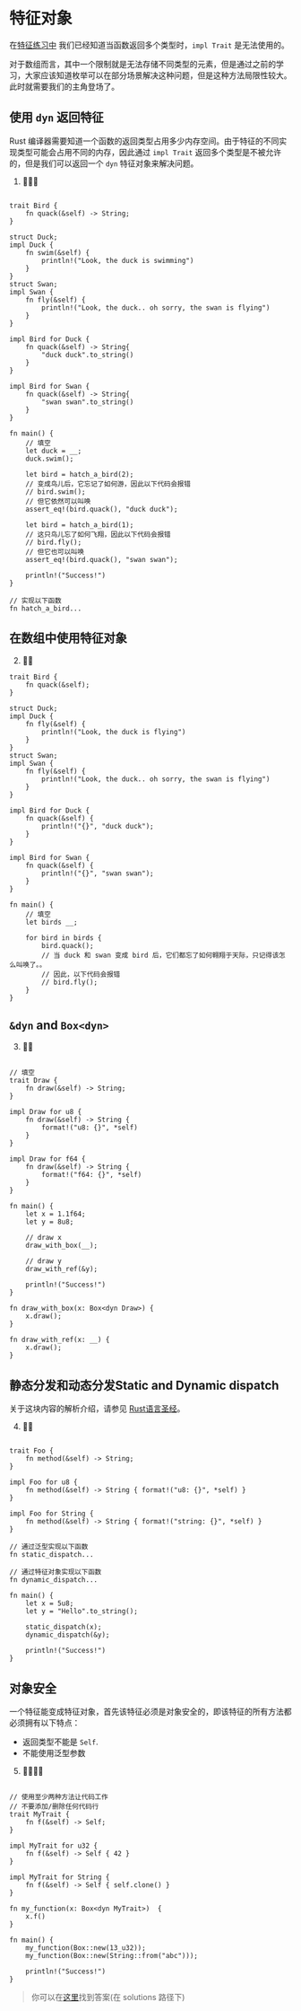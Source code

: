 # 特征对象
在[特征练习中](https://practice.rs/generics-traits/traits.html#returning-types-that-implement-traits) 我们已经知道当函数返回多个类型时，`impl Trait` 是无法使用的。

对于数组而言，其中一个限制就是无法存储不同类型的元素，但是通过之前的学习，大家应该知道枚举可以在部分场景解决这种问题，但是这种方法局限性较大。此时就需要我们的主角登场了。

## 使用 `dyn` 返回特征
Rust 编译器需要知道一个函数的返回类型占用多少内存空间。由于特征的不同实现类型可能会占用不同的内存，因此通过 `impl Trait` 返回多个类型是不被允许的，但是我们可以返回一个 `dyn` 特征对象来解决问题。


1. 🌟🌟🌟
```rust,editable

trait Bird {
    fn quack(&self) -> String;
}

struct Duck;
impl Duck {
    fn swim(&self) {
        println!("Look, the duck is swimming")
    }
}
struct Swan;
impl Swan {
    fn fly(&self) {
        println!("Look, the duck.. oh sorry, the swan is flying")
    }
}

impl Bird for Duck {
    fn quack(&self) -> String{
        "duck duck".to_string()
    }
}

impl Bird for Swan {
    fn quack(&self) -> String{
        "swan swan".to_string()
    }
}

fn main() {
    // 填空
    let duck = __;
    duck.swim();

    let bird = hatch_a_bird(2);
    // 变成鸟儿后，它忘记了如何游，因此以下代码会报错
    // bird.swim();
    // 但它依然可以叫唤
    assert_eq!(bird.quack(), "duck duck");

    let bird = hatch_a_bird(1);
    // 这只鸟儿忘了如何飞翔，因此以下代码会报错
    // bird.fly();
    // 但它也可以叫唤
    assert_eq!(bird.quack(), "swan swan");

    println!("Success!")
}   

// 实现以下函数
fn hatch_a_bird...

```
## 在数组中使用特征对象
2. 🌟🌟
```rust,editable 
trait Bird {
    fn quack(&self);
}

struct Duck;
impl Duck {
    fn fly(&self) {
        println!("Look, the duck is flying")
    }
}
struct Swan;
impl Swan {
    fn fly(&self) {
        println!("Look, the duck.. oh sorry, the swan is flying")
    }
}

impl Bird for Duck {
    fn quack(&self) {
        println!("{}", "duck duck");
    }
}

impl Bird for Swan {
    fn quack(&self) {
        println!("{}", "swan swan");
    }
}

fn main() {
    // 填空
    let birds __;

    for bird in birds {
        bird.quack();
        // 当 duck 和 swan 变成 bird 后，它们都忘了如何翱翔于天际，只记得该怎么叫唤了。。
        // 因此，以下代码会报错
        // bird.fly();
    }
}
```


## `&dyn` and `Box<dyn>`

3. 🌟🌟
```rust,editable

// 填空
trait Draw {
    fn draw(&self) -> String;
}

impl Draw for u8 {
    fn draw(&self) -> String {
        format!("u8: {}", *self)
    }
}

impl Draw for f64 {
    fn draw(&self) -> String {
        format!("f64: {}", *self)
    }
}

fn main() {
    let x = 1.1f64;
    let y = 8u8;

    // draw x
    draw_with_box(__);

    // draw y
    draw_with_ref(&y);

    println!("Success!")
}

fn draw_with_box(x: Box<dyn Draw>) {
    x.draw();
}

fn draw_with_ref(x: __) {
    x.draw();
}
```

## 静态分发和动态分发Static and Dynamic dispatch
关于这块内容的解析介绍，请参见 [Rust语言圣经](https://course.rs/basic/trait/trait-object.html#特征对象的动态分发)。

4. 🌟🌟
```rust,editable

trait Foo {
    fn method(&self) -> String;
}

impl Foo for u8 {
    fn method(&self) -> String { format!("u8: {}", *self) }
}

impl Foo for String {
    fn method(&self) -> String { format!("string: {}", *self) }
}

// 通过泛型实现以下函数
fn static_dispatch...

// 通过特征对象实现以下函数
fn dynamic_dispatch...

fn main() {
    let x = 5u8;
    let y = "Hello".to_string();

    static_dispatch(x);
    dynamic_dispatch(&y);

    println!("Success!")
}
```

## 对象安全
一个特征能变成特征对象，首先该特征必须是对象安全的，即该特征的所有方法都必须拥有以下特点：

- 返回类型不能是 `Self`.
- 不能使用泛型参数

5. 🌟🌟🌟🌟
```rust,editable

// 使用至少两种方法让代码工作
// 不要添加/删除任何代码行
trait MyTrait {
    fn f(&self) -> Self;
}

impl MyTrait for u32 {
    fn f(&self) -> Self { 42 }
}

impl MyTrait for String {
    fn f(&self) -> Self { self.clone() }
}

fn my_function(x: Box<dyn MyTrait>)  {
    x.f()
}

fn main() {
    my_function(Box::new(13_u32));
    my_function(Box::new(String::from("abc")));

    println!("Success!")
}
```

> 你可以在[这里](https://github.com/sunface/rust-by-practice/blob/master/solutions/generics-traits/trait-object.md)找到答案(在 solutions 路径下) 